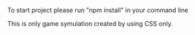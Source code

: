 To start project please run "npm install" in your command line

This is only game symulation created by using CSS only.
